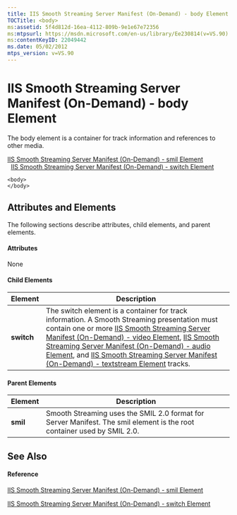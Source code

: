 ```yaml
---
title: IIS Smooth Streaming Server Manifest (On-Demand) - body Element
TOCTitle: <body>
ms:assetid: 5f4d812d-16ea-4112-809b-9e1e67e72356
ms:mtpsurl: https://msdn.microsoft.com/en-us/library/Ee230814(v=VS.90)
ms:contentKeyID: 22049442
ms.date: 05/02/2012
mtps_version: v=VS.90
---
```


# IIS Smooth Streaming Server Manifest (On-Demand) - body Element

The body element is a container for track information and references to other media.

[IIS Smooth Streaming Server Manifest (On-Demand) - smil Element](iis-smooth-streaming-server-manifest-on-demand-smil-element.md)  
  [IIS Smooth Streaming Server Manifest (On-Demand) - switch Element](iis-smooth-streaming-server-manifest-on-demand-switch-element.md)  

    <body>
    </body>

## Attributes and Elements

The following sections describe attributes, child elements, and parent elements.

#### Attributes

None

#### Child Elements

|Element|Description|
|--- |--- |
|**switch**|The switch element is a container for track information. A Smooth Streaming presentation must contain one or more <a href="iis-smooth-streaming-server-manifest-on-demand-video-element.md">IIS Smooth Streaming Server Manifest (On-Demand) - video Element</a>, <a href="iis-smooth-streaming-server-manifest-on-demand-audio-element.md">IIS Smooth Streaming Server Manifest (On-Demand) - audio Element</a>, and <a href="iis-smooth-streaming-server-manifest-on-demand-textstream-element.md">IIS Smooth Streaming Server Manifest (On-Demand) - textstream Element</a> tracks.|

#### Parent Elements

|Element|Description|
|--- |--- |
|**smil**|Smooth Streaming uses the SMIL 2.0 format for Server Manifest. The smil element is the root container used by SMIL 2.0.|

## See Also

#### Reference

[IIS Smooth Streaming Server Manifest (On-Demand) - smil Element](iis-smooth-streaming-server-manifest-on-demand-smil-element.md)

[IIS Smooth Streaming Server Manifest (On-Demand) - switch Element](iis-smooth-streaming-server-manifest-on-demand-switch-element.md)

